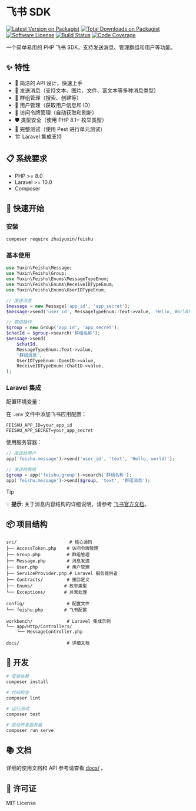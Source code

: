# 飞书 SDK

[![Latest Version on Packagist](https://img.shields.io/packagist/v/zhaiyuxin/feishu?style=for-the-badge)](https://packagist.org/packages/zhaiyuxin/feishu)
[![Total Downloads on Packagist](https://img.shields.io/packagist/dt/zhaiyuxin/feishu?style=for-the-badge)](https://packagist.org/packages/zhaiyuxin/feishu)
[![Software License](https://img.shields.io/badge/license-MIT-brightgreen.svg?style=for-the-badge)](LICENSE)
[![Build Status](https://img.shields.io/github/actions/workflow/status/zhaiyuxin103/feishu/tests.yml?style=for-the-badge)](https://github.com/zhaiyuxin103/feishu/actions)
[![Code Coverage](https://img.shields.io/codecov/c/github/zhaiyuxin103/feishu?style=for-the-badge)](https://codecov.io/gh/zhaiyuxin103/feishu)

一个简单易用的 PHP 飞书 SDK，支持发送消息、管理群组和用户等功能。

## ✨ 特性

- 🚀 简洁的 API 设计，快速上手
- 📨 发送消息（支持文本、图片、文件、富文本等多种消息类型）
- 👥 群组管理（搜索、创建等）
- 👤 用户管理（获取用户信息和 ID）
- 🔐 访问令牌管理（自动获取和刷新）
- 🛡️ 类型安全（使用 PHP 8.1+ 枚举类型）
- 🧪 完整测试（使用 Pest 进行单元测试）
- 🏗️ Laravel 集成支持

## 📋 系统要求

- PHP >= 8.0
- Laravel >= 10.0
- Composer

## 🚀 快速开始

### 安装

```bash
composer require zhaiyuxin/feishu
```

### 基本使用

```php
use Yuxin\Feishu\Message;
use Yuxin\Feishu\Group;
use Yuxin\Feishu\Enums\MessageTypeEnum;
use Yuxin\Feishu\Enums\ReceiveIDTypeEnum;
use Yuxin\Feishu\Enums\UserIDTypeEnum;

// 发送消息
$message = new Message('app_id', 'app_secret');
$message->send('user_id', MessageTypeEnum::Text->value, 'Hello, World!');

// 群组操作
$group = new Group('app_id', 'app_secret');
$chatId = $group->search('群组名称');
$message->send(
    $chatId,
    MessageTypeEnum::Text->value,
    '群组消息',
    UserIDTypeEnum::OpenID->value,
    ReceiveIDTypeEnum::ChatID->value,
);
```

### Laravel 集成

配置环境变量：

在 `.env` 文件中添加飞书应用配置：

```env
FEISHU_APP_ID=your_app_id
FEISHU_APP_SECRET=your_app_secret
```

使用服务容器：

```php
// 发送给用户
app('feishu.message')->send('user_id', 'text', 'Hello, world!');

// 发送给群组
$group = app('feishu.group')->search('群组名称');
app('feishu.message')->send($group, 'text', '群组消息');
```

> [!TIP]
> 💡 **提示**: 关于消息内容结构的详细说明，请参考 [飞书官方文档](https://open.feishu.cn/document/server-docs/im-v1/message-content-description/create_json)。

## 📦 项目结构

```
src/                    # 核心源码
├── AccessToken.php    # 访问令牌管理
├── Group.php          # 群组管理
├── Message.php        # 消息发送
├── User.php           # 用户管理
├── ServiceProvider.php # Laravel 服务提供者
├── Contracts/         # 接口定义
├── Enums/            # 枚举类型
└── Exceptions/       # 异常处理

config/                # 配置文件
└── feishu.php        # 飞书配置

workbench/             # Laravel 集成示例
└── app/Http/Controllers/
    └── MessageController.php

docs/                  # 详细文档
```

## 🔧 开发

```bash
# 安装依赖
composer install

# 代码检查
composer lint

# 运行测试
composer test

# 启动开发服务器
composer run serve
```

## 📚 文档

详细的使用文档和 API 参考请查看 [docs/](https://feishu-nine.vercel.app/) 。

## 📄 许可证

MIT License
